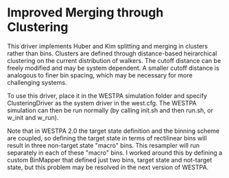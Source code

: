 # Improved Merging through Clustering

This driver implements Huber and Kim splitting and merging in clusters rather than bins. Clusters are defined through distance-based heirarchical clustering on the current distribution of walkers. The cutoff distance can be freely modified and may be system dependent. A smaller cutoff distance is analogous to finer bin spacing, which may be necessary for more challenging systems.

To use this driver, place it in the WESTPA simulation folder and specify ClusteringDriver as the system driver in the west.cfg. The WESTPA simulation can then be run normally (by calling init.sh and then run.sh, or w_init and w_run).

Note that in WESTPA 2.0 the target state definition and the binning scheme are coupled, so defining the target state in terms of rectilinear bins will result in three non-target state "macro" bins. This resampler will run separately in each of these "macro" bins. I worked around this by defining a custom BinMapper that defined just two bins, target state and not-target state, but this problem may be resolved in the next version of WESTPA.
